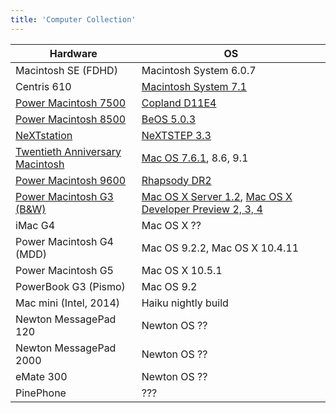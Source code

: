 ```yaml
---
title: 'Computer Collection'
---
```


| Hardware                                            | OS                                                                                                     |
| --------------------------------------------------- | ------------------------------------------------------------------------------------------------------ |
| Macintosh SE (FDHD)                                 | Macintosh System 6.0.7                                                                                 |
| Centris 610                                         | [Macintosh System 7.1](./system7.md)                                                                   |
| [Power Macintosh 7500](./power-mac-7500-100)        | [Copland D11E4](./copland)                                                                             |
| [Power Macintosh 8500](./power-mac-8500-120)        | [BeOS 5.0.3](./beos)                                                                                   |
| [NeXTstation](./nextstation)                        | [NeXTSTEP 3.3](./nextstep)                                                                             |
| [Twentieth Anniversary Macintosh](./tam)            | [Mac OS 7.6.1](./system7.md), 8.6, 9.1                                                                 |
| [Power Macintosh 9600](./power-mac-9600-300)        | [Rhapsody DR2](./rhapsody.md)                                                                          |
| [Power Macintosh G3 (B&W)](./power-mac-g3-tower-bw) | [Mac OS X Server 1.2](./rhapsody), [Mac OS X Developer Preview 2, 3, 4](./mac-os-x-developer-previews) |
| iMac G4                                             | Mac OS X ??                                                                                            |
| Power Macintosh G4 (MDD)                            | Mac OS 9.2.2, Mac OS X 10.4.11                                                                         |
| Power Macintosh G5                                  | Mac OS X 10.5.1                                                                                        |
| PowerBook G3 (Pismo)                                | Mac OS 9.2                                                                                             |
| Mac mini (Intel, 2014)                              | Haiku nightly build                                                                                    |
| Newton MessagePad 120                               | Newton OS ??                                                                                           |
| Newton MessagePad 2000                              | Newton OS ??                                                                                           |
| eMate 300                                           | Newton OS ??                                                                                           |
| PinePhone                                           | ???                                                                                                    |
